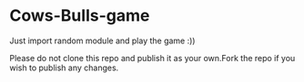 # Cows-Bulls-game
Just import random module and play the game :)) 

Please do not clone this repo and publish it as your own.Fork the repo if you wish to publish any changes.
